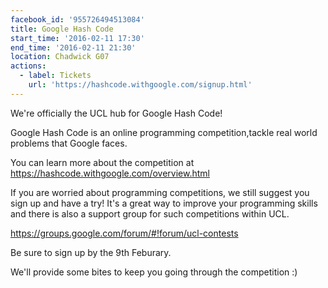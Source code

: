 ```yaml
---
facebook_id: '955726494513084'
title: Google Hash Code
start_time: '2016-02-11 17:30'
end_time: '2016-02-11 21:30'
location: Chadwick G07
actions:
  - label: Tickets
    url: 'https://hashcode.withgoogle.com/signup.html'
---
```


We're officially the UCL hub for Google Hash Code!   
  
Google Hash Code is an online programming competition,tackle real world problems that Google faces.  
  
You can learn more about the competition at https://hashcode.withgoogle.com/overview.html   
  
If you are worried about programming competitions, we still suggest you sign up and have a try! It's a great way to improve your programming skills and there is also a support group for such competitions within UCL.   
  
https://groups.google.com/forum/#!forum/ucl-contests  
  
Be sure to sign up by the 9th Feburary.  
  
We'll provide some bites to keep you going through the competition :)